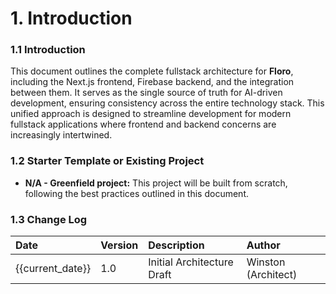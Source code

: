 # 1. Introduction

### 1.1 Introduction

This document outlines the complete fullstack architecture for **Floro**, including the Next.js frontend, Firebase backend, and the integration between them. It serves as the single source of truth for AI-driven development, ensuring consistency across the entire technology stack. This unified approach is designed to streamline development for modern fullstack applications where frontend and backend concerns are increasingly intertwined.

### 1.2 Starter Template or Existing Project

- **N/A - Greenfield project:** This project will be built from scratch, following the best practices outlined in this document.

### 1.3 Change Log

| Date             | Version | Description                | Author              |
| :--------------- | :------ | :------------------------- | :------------------ |
| {{current_date}} | 1.0     | Initial Architecture Draft | Winston (Architect) |
